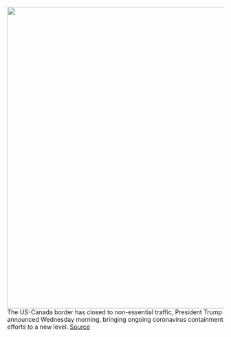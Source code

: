 <img src='https://cdn.vox-cdn.com/thumbor/RPIR1Cs8ti9uJFjIwO-zn3XN6GA=/0x0:5663x3775/1200x800/filters:focal(2379x1435:3285x2341)/cdn.vox-cdn.com/uploads/chorus_image/image/66518078/1207531342.jpg.0.jpg' width='700px' /><br/>
The US-Canada border has closed to non-essential traffic, President Trump announced Wednesday morning, bringing ongoing coronavirus containment efforts to a new level.
<a href='https://www.theverge.com/2020/3/18/21185034/us-canada-border-closed-coronavirus-non-essential-traffic'> Source <a/>